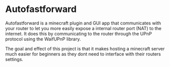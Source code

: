# Autofastforward
Autofastforward is a minecraft plugin and GUI app that communicates with your router to let you more easily expose a internal router port (NAT) to the internet. It does this by communicating to the router through the UPnP protocol using the WaifUPnP library.

The goal and effect of this project is that it makes hosting a minecraft server much easier for beginners as they dont need to interface with their routers settings. 